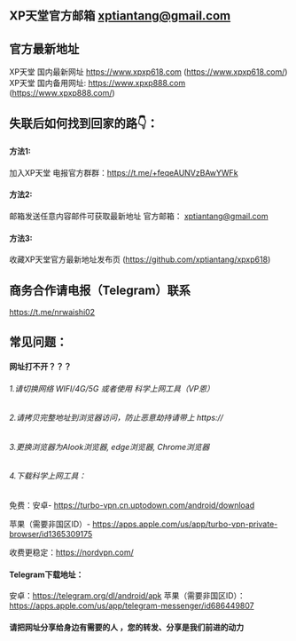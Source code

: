 ## XP天堂官方邮箱 xptiantang@gmail.com
## 官方最新地址
XP天堂 国内最新网址 https://www.xpxp618.com (https://www.xpxp618.com/)
XP天堂 国内备用网址: https://www.xpxp888.com (https://www.xpxp888.com/)

## 失联后如何找到回家的路👇：
#### 方法1:
加入XP天堂 电报官方群群：https://t.me/+feqeAUNVzBAwYWFk
#### 方法2:
邮箱发送任意内容邮件可获取最新地址 官方邮箱： xptiantang@gmail.com
#### 方法3:
收藏XP天堂官方最新地址发布页 (https://github.com/xptiantang/xpxp618)
## 商务合作请电报（Telegram）联系
https://t.me/nrwaishi02

## 常见问题：
#### 网址打不开？？？
###### 1.请切换网络 WIFI/4G/5G 或者使用 科学上网工具（VP恩）
###### 2.请拷贝完整地址到浏览器访问，防止恶意劫持请带上 https://
###### 3.更换浏览器为Alook浏览器, edge浏览器, Chrome浏览器
###### 4.下载科学上网工具：
免费：安卓- https://turbo-vpn.cn.uptodown.com/android/download

苹果（需要非国区ID）- https://apps.apple.com/us/app/turbo-vpn-private-browser/id1365309175 

收费更稳定：https://nordvpn.com/ 

#### Telegram下载地址：
安卓：https://telegram.org/dl/android/apk
苹果（需要非国区ID）：https://apps.apple.com/us/app/telegram-messenger/id686449807 

#### 请把网址分享给身边有需要的人 ，您的转发、分享是我们前进的动力
